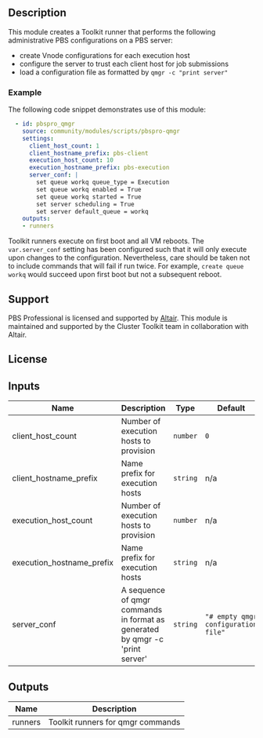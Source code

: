 ## Description

This module creates a Toolkit runner that performs the following administrative
PBS configurations on a PBS server:

- create Vnode configurations for each execution host
- configure the server to trust each client host for job submissions
- load a configuration file as formatted by `qmgr -c "print server"`

### Example

The following code snippet demonstrates use of this module:

```yaml
  - id: pbspro_qmgr
    source: community/modules/scripts/pbspro-qmgr
    settings:
      client_host_count: 1
      client_hostname_prefix: pbs-client
      execution_host_count: 10
      execution_hostname_prefix: pbs-execution
      server_conf: |
        set queue workq queue_type = Execution
        set queue workq enabled = True
        set queue workq started = True
        set server scheduling = True
        set server default_queue = workq
    outputs:
    - runners
```

Toolkit runners execute on first boot and all VM reboots. The `var.server_conf`
setting has been configured such that it will only execute upon changes to the
configuration. Nevertheless, care should be taken not to include commands that
will fail if run twice. For example, `create queue workq` would succeed upon
first boot but not a subsequent reboot.

## Support

PBS Professional is licensed and supported by [Altair][pbspro]. This module is
maintained and supported by the Cluster Toolkit team in collaboration with Altair.

[pbspro]: https://www.altair.com/pbs-professional

## License

<!-- BEGINNING OF PRE-COMMIT-TERRAFORM DOCS HOOK -->
## Inputs

| Name | Description | Type | Default | Required |
|------|-------------|------|---------|:--------:|
| client\_host\_count | Number of execution hosts to provision | `number` | `0` | no |
| client\_hostname\_prefix | Name prefix for execution hosts | `string` | n/a | yes |
| execution\_host\_count | Number of execution hosts to provision | `number` | n/a | yes |
| execution\_hostname\_prefix | Name prefix for execution hosts | `string` | n/a | yes |
| server\_conf | A sequence of qmgr commands in format as generated by qmgr -c 'print server' | `string` | `"# empty qmgr configuration file"` | no |

## Outputs

| Name | Description |
|------|-------------|
| runners | Toolkit runners for qmgr commands |

<!-- END OF PRE-COMMIT-TERRAFORM DOCS HOOK -->
